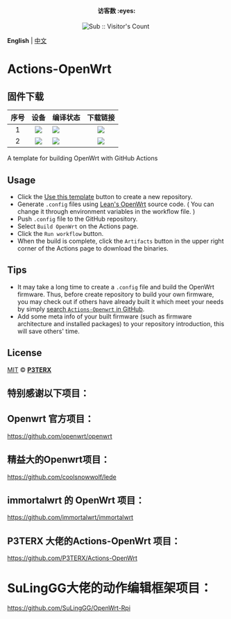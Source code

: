 <h4 align="center">访客数 :eyes:</h4>

<p align="center">
<img  src="https://profile-counter.glitch.me/wwz09_Actions-Openwrt-test/count.svg" alt="Sub :: Visitor's Count" />
 <img width=0 height=0 src="https://profile-counter.glitch.me/wwz09/count.svg" alt="wwz09:: Visitor's Count" />
</p>


**English** | [中文](https://p3terx.com/archives/build-openwrt-with-github-actions.html)

# Actions-OpenWrt

      
          
## 固件下载
| 序号 | 设备 | 编译状态 | 下载链接 |
| :----: | :----: | :---- | :----: |
| 1 | [![](https://img.shields.io/badge/OpenWrt-CM520-blue?style=flat-square)](https://github.com/wwz09/Actions-Openwrt-test/blob/master/.github/workflows/build-openwrt-CM520.yml) | [![](https://img.shields.io/github.com/wwz09/Actions-Openwrt-test/blob/master/.github/workflows/build-openwrt-CM520.yml?branch=main&label=CM520&logo=openwrt&style=flat-square)](https://github.com/wwz09/Actions-Openwrt-test/blob/master/.github/workflows/build-openwrt-CM520.yml) | [![](https://shields.io/badge/-下载固件-informational?style=flat-square)](https://github.com/wwz09/Actions-Openwrt-test/releases) |
| 2 | [![](https://img.shields.io/badge/OpenWrt-GDOCKYT-blue?style=flat-square)](https://github.com/wwz09/Actions-Openwrt-test/blob/master/.github/workflows/build-openwrt-GDOCK-KYT.yml) | [![](https://img.shields.io/github.com/wwz09/Actions-Openwrt-test/blob/master/.github/workflows/GDOCK-KYT.yml?branch=main&label=GDOCKYT&logo=openwrt&style=flat-square)](https://github.com/wwz09/Actions-Openwrt-test/blob/master/.github/workflows/GDOCK-KYT.yml) | [![](https://shields.io/badge/-下载固件-informational?style=flat-square)](https://github.com/wwz09/Actions-Openwrt-test/releases) |

A template for building OpenWrt with GitHub Actions

## Usage

- Click the [Use this template](https://github.com/P3TERX/Actions-OpenWrt/generate) button to create a new repository.
- Generate `.config` files using [Lean's OpenWrt](https://github.com/coolsnowwolf/lede) source code. ( You can change it through environment variables in the workflow file. )
- Push `.config` file to the GitHub repository.
- Select `Build OpenWrt` on the Actions page.
- Click the `Run workflow` button.
- When the build is complete, click the `Artifacts` button in the upper right corner of the Actions page to download the binaries.

## Tips

- It may take a long time to create a `.config` file and build the OpenWrt firmware. Thus, before create repository to build your own firmware, you may check out if others have already built it which meet your needs by simply [search `Actions-Openwrt` in GitHub](https://github.com/search?q=Actions-openwrt).
- Add some meta info of your built firmware (such as firmware architecture and installed packages) to your repository introduction, this will save others' time.

## License

[MIT](https://github.com/P3TERX/Actions-OpenWrt/blob/main/LICENSE) © [**P3TERX**](https://p3terx.com)

## 特别感谢以下项目：

## Openwrt 官方项目：

https://github.com/openwrt/openwrt

## 精益大的Openwrt项目：

https://github.com/coolsnowwolf/lede

## immortalwrt 的 OpenWrt 项目：

https://github.com/immortalwrt/immortalwrt

## P3TERX 大佬的Actions-OpenWrt 项目：

https://github.com/P3TERX/Actions-OpenWrt

# SuLingGG大佬的动作编辑框架项目：

https://github.com/SuLingGG/OpenWrt-Rpi